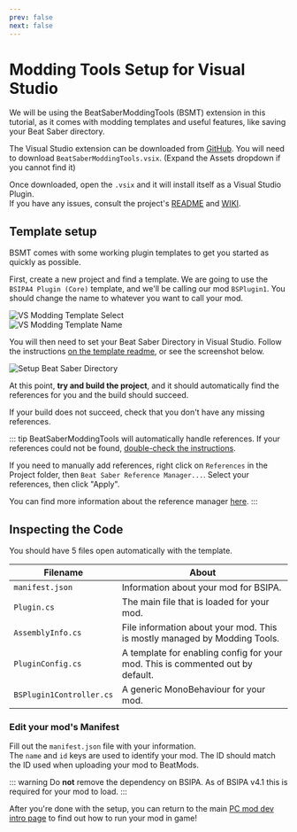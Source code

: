 ```yaml
---
prev: false
next: false
---
```


# Modding Tools Setup for Visual Studio

We will be using the BeatSaberModdingTools (BSMT) extension in this tutorial,
as it comes with modding templates and useful features, like saving your Beat Saber directory.

The Visual Studio extension can be downloaded
from [GitHub](https://github.com/Zingabopp/BeatSaberTemplates/releases/latest). You will need to download
`BeatSaberModdingTools.vsix`. (Expand the Assets dropdown if you cannot find it)

Once downloaded, open the `.vsix` and it will install itself as a Visual Studio Plugin.  
If you have any issues, consult the project's [README](https://github.com/Zingabopp/BeatSaberModdingTools#readme)
and [WIKI](https://github.com/Zingabopp/BeatSaberModdingTools/wiki).

## Template setup

BSMT comes with some working plugin templates to get you started as quickly as possible.

First, create a new project and find a template. We are going to use the `BSIPA4 Plugin (Core)` template, and we'll be
calling our mod `BSPlugin1`.
You should change the name to whatever you want to call your mod.

![VS Modding Template Select](../../.assets/images/modding/modding-template-select.png 'Modding Template Select')  
![VS Modding Template Name](../../.assets/images/modding/modding-template-name.png 'Modding Template Name')

You will then need to set your Beat Saber Directory in Visual Studio.
Follow the instructions [on the template readme](https://github.com/Zingabopp/BeatSaberModdingTools#how-to-use),
or see the screenshot below.

![Setup Beat Saber Directory](../../.assets/images/modding/setup-bs-directory.png 'Setup Beat Saber Directory')

At this point, **try and build the project**, and it should automatically find the
references for you and the build should succeed.

If your build does not succeed, check that you don't have any missing references.

::: tip
BeatSaberModdingTools will automatically handle references. If your references could not be
found, [double-check the instructions](https://github.com/Zingabopp/BeatSaberModdingTools#beat-saber-modding-tools).

If you need to manually add references, right click on `References` in the Project folder, then
`Beat Saber Reference Manager...`.
Select your references, then click "Apply".

You can find more information about the reference
manager [here](https://github.com/Zingabopp/BeatSaberModdingTools/wiki/Adding-References).
:::

## Inspecting the Code

You should have 5 files open automatically with the template.

| Filename                 | About                                                                          |
| ------------------------ | ------------------------------------------------------------------------------ |
| `manifest.json`          | Information about your mod for BSIPA.                                          |
| `Plugin.cs`              | The main file that is loaded for your mod.                                     |
| `AssemblyInfo.cs`        | File information about your mod. This is mostly managed by Modding Tools.      |
| `PluginConfig.cs`        | A template for enabling config for your mod. This is commented out by default. |
| `BSPlugin1Controller.cs` | A generic MonoBehaviour for your mod.                                          |

### Edit your mod's Manifest

Fill out the `manifest.json` file with your information.  
The `name` and `id` keys are used to identify your mod.
The ID should match the ID used when uploading your mod to BeatMods.

::: warning
Do **not** remove the dependency on BSIPA. As of BSIPA v4.1 this is required for your mod to load.
:::

After you're done with the setup, you can return to the main
[PC mod dev intro page](./intro.md#compiling) to find out how to run your mod in game!
